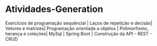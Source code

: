 # Atividades-Generation
Exercícios de programação sequêncial | Laços de repetição e decisão| Vetores e matrizes| Programação orientada a objetos | Polimorfismo, herança e coleções| MySql | Spring Boot | Construção da API - REST - CRUD
